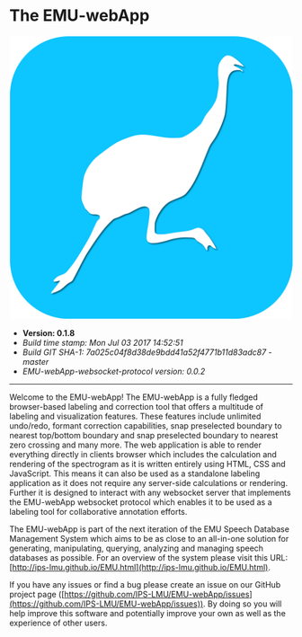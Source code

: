 # The EMU-webApp

<!---
author: Raphael Winkelmann
-->

![icon](assets/EMU-webAppIcon-roundCorners.svg)


- **Version: 0.1.8**
- *Build time stamp: Mon Jul 03 2017 14:52:51*
- *Build GIT SHA-1: 7a025c04f8d38de9bdd41a52f4771b11d83adc87 - master*
- *EMU-webApp-websocket-protocol version: 0.0.2*

--------------------- 

Welcome to the EMU-webApp! The EMU-webApp is a fully fledged browser-based labeling and correction tool that offers a 
multitude of labeling and visualization features. These features include unlimited undo/redo, formant correction 
capabilities, snap preselected boundary to nearest top/bottom boundary and snap preselected boundary to nearest zero 
crossing and many more. The web application is able to render everything directly in clients browser which includes the 
calculation and rendering of the spectrogram as it is written entirely using HTML, CSS and JavaScript. This means it 
can also be used as a standalone labeling application as it does not require any server-side calculations or rendering. 
Further it is designed to interact with any websocket server that implements the EMU-webApp websocket protocol which 
enables it to be used as a labeling tool for collaborative annotation efforts.

The EMU-webApp is part of the next iteration of the EMU Speech Database Management System which aims to be as close to 
an all-in-one solution for generating, manipulating, querying, analyzing and managing speech databases as possible. For 
an overview of the system please visit this URL: [http://ips-lmu.github.io/EMU.html](http://ips-lmu.github.io/EMU.html).

If you have any issues or find a bug please create an issue on our GitHub project page  ([https://github.com/IPS-LMU/EMU-webApp/issues](https://github.com/IPS-LMU/EMU-webApp/issues)). By doing so you will help improve this software and potentially improve your own as well as the experience of other users.
